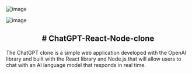 ![image](https://github.com/DaveSimoes/chatgpt-react-node-clone/assets/109705197/6e27fa55-7e4b-408c-b6d5-d46b876832aa)

![image](https://github.com/DaveSimoes/chatgpt-react-node-clone/assets/109705197/a5784d5e-f053-4228-a9ca-36c70a2965ce)



<h2 align="center">
 # ChatGPT-React-Node-clone
</h2>


The ChatGPT clone is a simple web application developed with the OpenAI library and built with the React library and Node.js that will allow users to chat with an AI language model that responds in real time.
